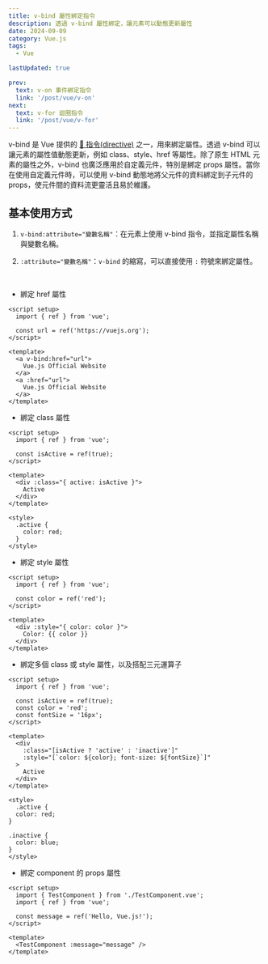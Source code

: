 ```yaml
---
title: v-bind 屬性綁定指令
description: 透過 v-bind 屬性綁定，讓元素可以動態更新屬性
date: 2024-09-09
category: Vue.js
tags:
  - Vue

lastUpdated: true

prev:
  text: v-on 事件綁定指令
  link: '/post/vue/v-on'
next:
  text: v-for 迴圈指令
  link: '/post/vue/v-for'
---
```


v-bind 是 Vue 提供的 [🔗 指令(directive)](https://vuejs.org/api/built-in-directives.html#v-bind) 之一，用來綁定屬性。透過 v-bind 可以讓元素的屬性值動態更新，例如 class、style、href 等屬性。除了原生 HTML 元素的屬性之外，v-bind 也廣泛應用於自定義元件，特別是綁定 props 屬性。當你在使用自定義元件時，可以使用 v-bind 動態地將父元件的資料綁定到子元件的 props，使元件間的資料流更靈活且易於維護。

## 基本使用方式

1. `v-bind:attribute="變數名稱"`：在元素上使用 v-bind 指令，並指定屬性名稱與變數名稱。

2. `:attribute="變數名稱"`：`v-bind` 的縮寫，可以直接使用 `:` 符號來綁定屬性。

<br>

- 綁定 href 屬性

```vue:line-numbers
<script setup>
  import { ref } from 'vue';

  const url = ref('https://vuejs.org');
</script>

<template>
  <a v-bind:href="url">
    Vue.js Official Website
  </a>
  <a :href="url">
    Vue.js Official Website
  </a>
</template>
```

- 綁定 class 屬性

```vue:line-numbers
<script setup>
  import { ref } from 'vue';

  const isActive = ref(true);
</script>

<template>
  <div :class="{ active: isActive }">
    Active
  </div>
</template>

<style>
  .active {
    color: red;
  }
</style>
```

- 綁定 style 屬性

```vue:line-numbers
<script setup>
  import { ref } from 'vue';

  const color = ref('red');
</script>

<template>
  <div :style="{ color: color }">
    Color: {{ color }}
  </div>
</template>
```

- 綁定多個 class 或 style 屬性，以及搭配三元運算子

```vue:line-numbers
<script setup>
  import { ref } from 'vue';

  const isActive = ref(true);
  const color = 'red';
  const fontSize = '16px';
</script>

<template>
  <div
    :class="[isActive ? 'active' : 'inactive']"
    :style="[`color: ${color}; font-size: ${fontSize}`]"
  >
    Active
  </div>
</template>

<style>
  .active {
  color: red;
}

.inactive {
  color: blue;
}
</style>
```

- 綁定 component 的 props 屬性

```vue:line-numbers
<script setup>
  import { TestComponent } from './TestComponent.vue';
  import { ref } from 'vue';

  const message = ref('Hello, Vue.js!');
</script>

<template>
  <TestComponent :message="message" />
</template>
```
